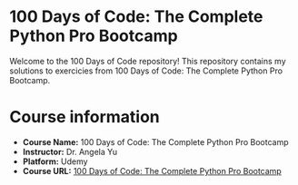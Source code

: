 
# 100 Days of Code: The Complete Python Pro Bootcamp

Welcome to the 100 Days of Code repository! This repository contains my solutions to exercicies  from 100 Days of Code: The Complete Python Pro Bootcamp.

# Course information

+ **Course Name:** 100 Days of Code: The Complete Python Pro Bootcamp
+ **Instructor:** Dr. Angela Yu
+ **Platform:** Udemy
+ **Course URL:** [100 Days of Code: The Complete Python Pro Bootcamp](https://www.udemy.com/course/100-days-of-code/)

